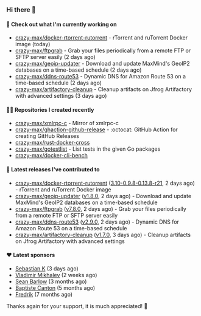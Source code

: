 ### Hi there 👋

#### 👷 Check out what I'm currently working on

- [crazy-max/docker-rtorrent-rutorrent](https://github.com/crazy-max/docker-rtorrent-rutorrent) - rTorrent and ruTorrent Docker image (today)
- [crazy-max/ftpgrab](https://github.com/crazy-max/ftpgrab) - Grab your files periodically from a remote FTP or SFTP server easily (2 days ago)
- [crazy-max/geoip-updater](https://github.com/crazy-max/geoip-updater) - Download and update MaxMind&#39;s GeoIP2 databases on a time-based schedule (2 days ago)
- [crazy-max/ddns-route53](https://github.com/crazy-max/ddns-route53) - Dynamic DNS for Amazon Route 53 on a time-based schedule (2 days ago)
- [crazy-max/artifactory-cleanup](https://github.com/crazy-max/artifactory-cleanup) - Cleanup artifacts on Jfrog Artifactory with advanced settings (3 days ago)

#### 👨‍💻 Repositories I created recently

- [crazy-max/xmlrpc-c](https://github.com/crazy-max/xmlrpc-c) - Mirror of xmlrpc-c
- [crazy-max/ghaction-github-release](https://github.com/crazy-max/ghaction-github-release) - :octocat: GitHub Action for creating GitHub Releases
- [crazy-max/rust-docker-cross](https://github.com/crazy-max/rust-docker-cross)
- [crazy-max/gotestlist](https://github.com/crazy-max/gotestlist) - List tests in the given Go packages
- [crazy-max/docker-cli-bench](https://github.com/crazy-max/docker-cli-bench)

#### 🚀 Latest releases I've contributed to

- [crazy-max/docker-rtorrent-rutorrent](https://github.com/crazy-max/docker-rtorrent-rutorrent) ([3.10-0.9.8-0.13.8-r21](https://github.com/crazy-max/docker-rtorrent-rutorrent/releases/tag/3.10-0.9.8-0.13.8-r21), 2 days ago) - rTorrent and ruTorrent Docker image
- [crazy-max/geoip-updater](https://github.com/crazy-max/geoip-updater) ([v1.8.0](https://github.com/crazy-max/geoip-updater/releases/tag/v1.8.0), 2 days ago) - Download and update MaxMind&#39;s GeoIP2 databases on a time-based schedule
- [crazy-max/ftpgrab](https://github.com/crazy-max/ftpgrab) ([v7.8.0](https://github.com/crazy-max/ftpgrab/releases/tag/v7.8.0), 2 days ago) - Grab your files periodically from a remote FTP or SFTP server easily
- [crazy-max/ddns-route53](https://github.com/crazy-max/ddns-route53) ([v2.9.0](https://github.com/crazy-max/ddns-route53/releases/tag/v2.9.0), 2 days ago) - Dynamic DNS for Amazon Route 53 on a time-based schedule
- [crazy-max/artifactory-cleanup](https://github.com/crazy-max/artifactory-cleanup) ([v1.7.0](https://github.com/crazy-max/artifactory-cleanup/releases/tag/v1.7.0), 3 days ago) - Cleanup artifacts on Jfrog Artifactory with advanced settings

#### ❤️ Latest sponsors
- [Sebastian K](https://github.com/skrollme) (3 days ago)
- [Vladimir Mikhalev](https://github.com/heyValdemar) (2 weeks ago)
- [Sean Barlow](https://github.com/woolrab6) (3 months ago)
- [Baptiste Canton](https://github.com/batmac) (5 months ago)
- [Fredrik](https://github.com/fredrikscode) (7 months ago)

Thanks again for your support, it is much appreciated! 🙏
